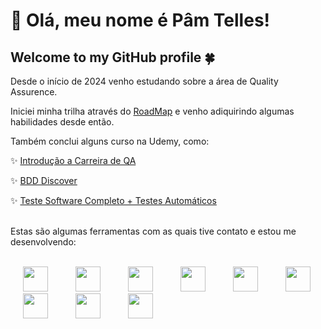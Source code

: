 # 👋 Olá, meu nome é Pâm Telles!
## Welcome to my GitHub profile 🍀

Desde o início de 2024 venho estudando sobre a área de Quality Assurence.

Iniciei minha trilha através do <a href="http://www.roadmap.sh/qa">RoadMap</a> e venho adiquirindo algumas habilidades desde então.

Também conclui alguns curso na Udemy, como:

✨ <a href="https://www.udemy.com/course/introducao-a-carreira-de-qa/learn/lecture/40972302?start=0#overview">Introdução a Carreira de QA</a>

✨ <a href="https://www.udemy.com/course/bdd-discover/learn/lecture/43063720?start=0#reviews">BDD Discover</a>

✨ <a href="https://www.udemy.com/course/teste-software-completo-testes-automaticos/learn/lecture/10885384#overview">Teste Software Completo + Testes Automáticos</a>
<br></br>

Estas são algumas ferramentas com as quais tive contato e estou me desenvolvendo:
<br></br>

<img loading="lazy" src="https://cdn.jsdelivr.net/gh/devicons/devicon/icons/linux/linux-original.svg" width="40" height="40" hspace="20"/> <img src="https://cdn.jsdelivr.net/gh/devicons/devicon@latest/icons/cucumber/cucumber-plain.svg" width="40" height="40" hspace="20" /> <img src="https://cdn.jsdelivr.net/gh/devicons/devicon@latest/icons/nodejs/nodejs-original.svg" width="40" height="40" hspace="20" /> 
            <img src="https://cdn.jsdelivr.net/gh/devicons/devicon@latest/icons/selenium/selenium-original.svg" width="40" height="40" hspace="20" />
          <img src="https://cdn.jsdelivr.net/gh/devicons/devicon@latest/icons/javascript/javascript-original.svg" width="40" height="40" hspace="20"/> <img loading="lazy" src="https://cdn.jsdelivr.net/gh/devicons/devicon/icons/vscode/vscode-original.svg" width="40" height="40" hspace="20"/> <img loading="lazy" src="https://cdn.jsdelivr.net/gh/devicons/devicon/icons/ruby/ruby-original.svg" width="40" height="40" hspace="20"/> <img loading="lazy" src="https://cdn.jsdelivr.net/gh/devicons/devicon/icons/html5/html5-original.svg" width="40" height="40" hspace="20"/> <img loading="lazy" src="https://cdn.jsdelivr.net/gh/devicons/devicon/icons/css3/css3-original.svg" width="40" height="40" hspace="20"/>
<!--
**pamtelles/pamtelles** is a ✨ _special_ ✨ repository because its `README.md` (this file) appears on your GitHub profile.

Here are some ideas to get you started:

- 🔭 I’m currently working on ...
- 🌱 I’m currently learning ...
- 👯 I’m looking to collaborate on ...
- 🤔 I’m looking for help with ...
- 💬 Ask me about ...
- 📫 How to reach me: ...
- 😄 Pronouns: ...
- ⚡ Fun fact: ...
-->
